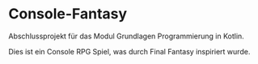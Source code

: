 # Console-Fantasy

Abschlussprojekt für das Modul Grundlagen Programmierung in Kotlin.

Dies ist ein Console RPG Spiel, was durch Final Fantasy inspiriert wurde.